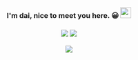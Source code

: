 
<h3 align="center">I'm dai, nice to meet you here. 😀
 <img src="https://media.giphy.com/media/hvRJCLFzcasrR4ia7z/giphy.gif" width="25px">
<br><br>
<img align="center" src="https://visitor-badge.glitch.me/badge?page_id=newbill">
<a href="https://d.sv" align="center"><img align="center" src="https://img.shields.io/badge/Blog-d.sv-red"></a>
<br><br>
<img align="center" src="https://github-readme-stats.vercel.app/api?username=newbill&count_private=true&show_icons=true" />
<br><br>
</h3>
